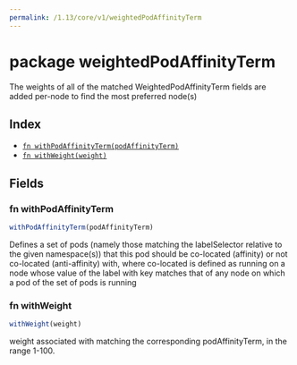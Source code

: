 ```yaml
---
permalink: /1.13/core/v1/weightedPodAffinityTerm
---
```


# package weightedPodAffinityTerm

The weights of all of the matched WeightedPodAffinityTerm fields are added per-node to find the most preferred node(s)

## Index

* [`fn withPodAffinityTerm(podAffinityTerm)`](#fn-withpodaffinityterm)
* [`fn withWeight(weight)`](#fn-withweight)

## Fields

### fn withPodAffinityTerm

```ts
withPodAffinityTerm(podAffinityTerm)
```

Defines a set of pods (namely those matching the labelSelector relative to the given namespace(s)) that this pod should be co-located (affinity) or not co-located (anti-affinity) with, where co-located is defined as running on a node whose value of the label with key <topologyKey> matches that of any node on which a pod of the set of pods is running

### fn withWeight

```ts
withWeight(weight)
```

weight associated with matching the corresponding podAffinityTerm, in the range 1-100.